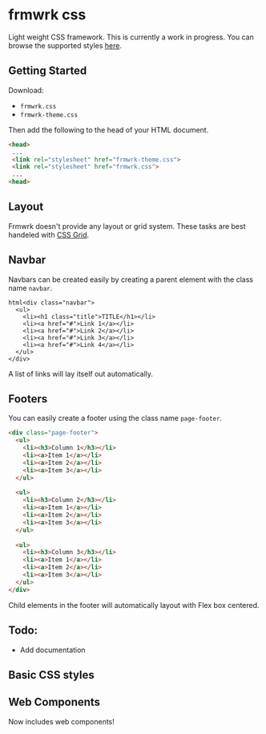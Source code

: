 # frmwrk css

 Light weight CSS framework. This is currently a work in progress. You can browse the supported styles [here](https://soggybag.github.io/frmwrk-css/).

 ## Getting Started

 Download: 

 - `frmwrk.css`
 - `frmwrk-theme.css`

 Then add the following to the head of your HTML document. 

 ```html
<head>
  ...
  <link rel="stylesheet" href="frmwrk-theme.css">
  <link rel="stylesheet" href="frmwrk.css">
  ...
<head>
 ```

## Layout

Frmwrk doesn't provide any layout or grid system. These tasks are best handeled with [CSS Grid](https://css-tricks.com/snippets/css/complete-guide-grid/).

## Navbar 

Navbars can be created easily by creating a parent element with the class name `navbar`. 

```
html<div class="navbar">
  <ul>
    <li><h1 class="title">TITLE</h1></li>
    <li><a href="#">Link 1</a></li>
    <li><a href="#">Link 2</a></li>
    <li><a href="#">Link 3</a></li>
    <li><a href="#">Link 4</a></li>
  </ul>
</div>
```

A list of links will lay itself out automatically. 

## Footers 

You can easily create a footer using the class name `page-footer`. 

```html
<div class="page-footer">
  <ul>
    <li><h3>Column 1</h3></li>
    <li><a>Item 1</a></li>
    <li><a>Item 2</a></li>
    <li><a>Item 3</a></li>
  </ul>
  
  <ul>
    <li><h3>Column 2</h3></li>
    <li><a>Item 1</a></li>
    <li><a>Item 2</a></li>
    <li><a>Item 3</a></li>
  </ul>
  
  <ul>
    <li><h3>Column 3</h3></li>
    <li><a>Item 1</a></li>
    <li><a>Item 2</a></li>
    <li><a>Item 3</a></li>
  </ul>
</div>
```

Child elements in the footer will automatically layout with Flex box centered. 

 ## Todo: 

 - Add documentation 

 ## Basic CSS styles 



 ## Web Components 

 Now includes web components! 
